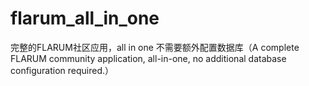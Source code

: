 # flarum_all_in_one
完整的FLARUM社区应用，all in one 不需要额外配置数据库（A complete FLARUM community application, all-in-one, no additional database configuration required.）
